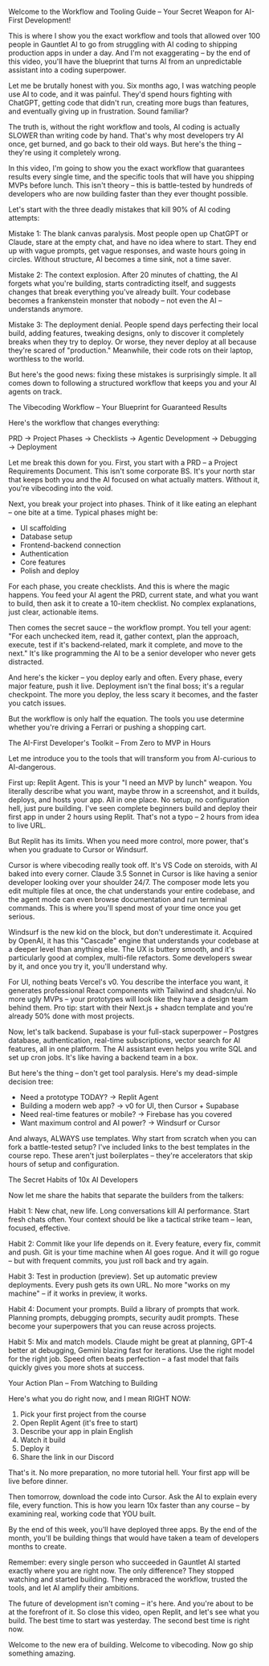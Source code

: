 Welcome to the Workflow and Tooling Guide – Your Secret Weapon for AI-First Development!

This is where I show you the exact workflow and tools that allowed over 100 people in Gauntlet AI to go from struggling with AI coding to shipping production apps in under a day. And I'm not exaggerating – by the end of this video, you'll have the blueprint that turns AI from an unpredictable assistant into a coding superpower.

Let me be brutally honest with you. Six months ago, I was watching people use AI to code, and it was painful. They'd spend hours fighting with ChatGPT, getting code that didn't run, creating more bugs than features, and eventually giving up in frustration. Sound familiar? 

The truth is, without the right workflow and tools, AI coding is actually SLOWER than writing code by hand. That's why most developers try AI once, get burned, and go back to their old ways. But here's the thing – they're using it completely wrong.

In this video, I'm going to show you the exact workflow that guarantees results every single time, and the specific tools that will have you shipping MVPs before lunch. This isn't theory – this is battle-tested by hundreds of developers who are now building faster than they ever thought possible.

Let's start with the three deadly mistakes that kill 90% of AI coding attempts:

Mistake 1: The blank canvas paralysis. Most people open up ChatGPT or Claude, stare at the empty chat, and have no idea where to start. They end up with vague prompts, get vague responses, and waste hours going in circles. Without structure, AI becomes a time sink, not a time saver.

Mistake 2: The context explosion. After 20 minutes of chatting, the AI forgets what you're building, starts contradicting itself, and suggests changes that break everything you've already built. Your codebase becomes a frankenstein monster that nobody – not even the AI – understands anymore.

Mistake 3: The deployment denial. People spend days perfecting their local build, adding features, tweaking designs, only to discover it completely breaks when they try to deploy. Or worse, they never deploy at all because they're scared of "production." Meanwhile, their code rots on their laptop, worthless to the world.

But here's the good news: fixing these mistakes is surprisingly simple. It all comes down to following a structured workflow that keeps you and your AI agents on track.

The Vibecoding Workflow – Your Blueprint for Guaranteed Results

Here's the workflow that changes everything:

PRD → Project Phases → Checklists → Agentic Development → Debugging → Deployment

Let me break this down for you. First, you start with a PRD – a Project Requirements Document. This isn't some corporate BS. It's your north star that keeps both you and the AI focused on what actually matters. Without it, you're vibecoding into the void.

Next, you break your project into phases. Think of it like eating an elephant – one bite at a time. Typical phases might be:
- UI scaffolding
- Database setup
- Frontend-backend connection
- Authentication
- Core features
- Polish and deploy

For each phase, you create checklists. And this is where the magic happens. You feed your AI agent the PRD, current state, and what you want to build, then ask it to create a 10-item checklist. No complex explanations, just clear, actionable items.

Then comes the secret sauce – the workflow prompt. You tell your agent: "For each unchecked item, read it, gather context, plan the approach, execute, test if it's backend-related, mark it complete, and move to the next." It's like programming the AI to be a senior developer who never gets distracted.

And here's the kicker – you deploy early and often. Every phase, every major feature, push it live. Deployment isn't the final boss; it's a regular checkpoint. The more you deploy, the less scary it becomes, and the faster you catch issues.

But the workflow is only half the equation. The tools you use determine whether you're driving a Ferrari or pushing a shopping cart.

The AI-First Developer's Toolkit – From Zero to MVP in Hours

Let me introduce you to the tools that will transform you from AI-curious to AI-dangerous.

First up: Replit Agent. This is your "I need an MVP by lunch" weapon. You literally describe what you want, maybe throw in a screenshot, and it builds, deploys, and hosts your app. All in one place. No setup, no configuration hell, just pure building. I've seen complete beginners build and deploy their first app in under 2 hours using Replit. That's not a typo – 2 hours from idea to live URL.

But Replit has its limits. When you need more control, more power, that's when you graduate to Cursor or Windsurf.

Cursor is where vibecoding really took off. It's VS Code on steroids, with AI baked into every corner. Claude 3.5 Sonnet in Cursor is like having a senior developer looking over your shoulder 24/7. The composer mode lets you edit multiple files at once, the chat understands your entire codebase, and the agent mode can even browse documentation and run terminal commands. This is where you'll spend most of your time once you get serious.

Windsurf is the new kid on the block, but don't underestimate it. Acquired by OpenAI, it has this "Cascade" engine that understands your codebase at a deeper level than anything else. The UX is buttery smooth, and it's particularly good at complex, multi-file refactors. Some developers swear by it, and once you try it, you'll understand why.

For UI, nothing beats Vercel's v0. You describe the interface you want, it generates professional React components with Tailwind and shadcn/ui. No more ugly MVPs – your prototypes will look like they have a design team behind them. Pro tip: start with their Next.js + shadcn template and you're already 50% done with most projects.

Now, let's talk backend. Supabase is your full-stack superpower – Postgres database, authentication, real-time subscriptions, vector search for AI features, all in one platform. The AI assistant even helps you write SQL and set up cron jobs. It's like having a backend team in a box.

But here's the thing – don't get tool paralysis. Here's my dead-simple decision tree:

- Need a prototype TODAY? → Replit Agent
- Building a modern web app? → v0 for UI, then Cursor + Supabase
- Need real-time features or mobile? → Firebase has you covered
- Want maximum control and AI power? → Windsurf or Cursor

And always, ALWAYS use templates. Why start from scratch when you can fork a battle-tested setup? I've included links to the best templates in the course repo. These aren't just boilerplates – they're accelerators that skip hours of setup and configuration.

The Secret Habits of 10x AI Developers

Now let me share the habits that separate the builders from the talkers:

Habit 1: New chat, new life. Long conversations kill AI performance. Start fresh chats often. Your context should be like a tactical strike team – lean, focused, effective.

Habit 2: Commit like your life depends on it. Every feature, every fix, commit and push. Git is your time machine when AI goes rogue. And it will go rogue – but with frequent commits, you just roll back and try again.

Habit 3: Test in production (preview). Set up automatic preview deployments. Every push gets its own URL. No more "works on my machine" – if it works in preview, it works.

Habit 4: Document your prompts. Build a library of prompts that work. Planning prompts, debugging prompts, security audit prompts. These become your superpowers that you can reuse across projects.

Habit 5: Mix and match models. Claude might be great at planning, GPT-4 better at debugging, Gemini blazing fast for iterations. Use the right model for the right job. Speed often beats perfection – a fast model that fails quickly gives you more shots at success.

Your Action Plan – From Watching to Building

Here's what you do right now, and I mean RIGHT NOW:

1. Pick your first project from the course
2. Open Replit Agent (it's free to start)
3. Describe your app in plain English
4. Watch it build
5. Deploy it
6. Share the link in our Discord

That's it. No more preparation, no more tutorial hell. Your first app will be live before dinner.

Then tomorrow, download the code into Cursor. Ask the AI to explain every file, every function. This is how you learn 10x faster than any course – by examining real, working code that YOU built.

By the end of this week, you'll have deployed three apps. By the end of the month, you'll be building things that would have taken a team of developers months to create.

Remember: every single person who succeeded in Gauntlet AI started exactly where you are right now. The only difference? They stopped watching and started building. They embraced the workflow, trusted the tools, and let AI amplify their ambitions.

The future of development isn't coming – it's here. And you're about to be at the forefront of it. So close this video, open Replit, and let's see what you build. The best time to start was yesterday. The second best time is right now.

Welcome to the new era of building. Welcome to vibecoding. Now go ship something amazing.

